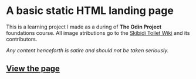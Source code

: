 # A basic static HTML landing page

This is a learning project I made as a during of **The Odin Project** foundations course.
All image atributions go to the [Skibidi Toilet Wiki](https://skibidi-toilet.fandom.com/wiki/Skibidi_Toilet_Wiki) and its contributors.

*Any content henceforth is satire and should not be taken seriously.*

## [View the page](https://num-lk.github.io/landing-page/)